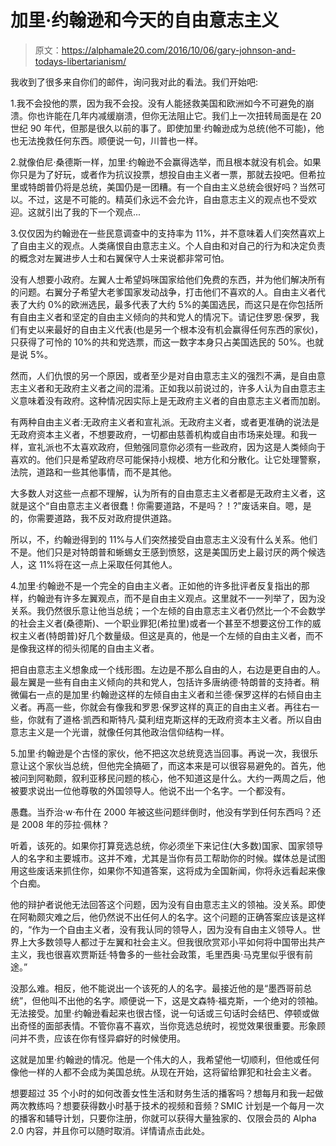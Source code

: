 # 加里·约翰逊和今天的自由意志主义

> 原文：<https://alphamale20.com/2016/10/06/gary-johnson-and-todays-libertarianism/>

我收到了很多来自你们的邮件，询问我对此的看法。我们开始吧:

1.我不会投他的票，因为我不会投。没有人能拯救美国和欧洲如今不可避免的崩溃。你也许能在几年内减缓崩溃，但你无法阻止它。我们上一次扭转局面是在 20 世纪 90 年代，但那是很久以前的事了。即使加里·约翰逊成为总统(他不可能)，他也无法挽救任何东西。顺便说一句，川普也一样。

2.就像伯尼·桑德斯一样，加里·约翰逊不会赢得选举，而且根本就没有机会。如果你只是为了好玩，或者作为抗议投票，想投自由主义者一票，那就去投吧。但希拉里或特朗普仍将是总统，美国仍是一团糟。有一个自由主义总统会很好吗？当然可以。不过，这是不可能的。精英们永远不会允许，自由意志主义的观点也不受欢迎。这就引出了我的下一个观点...

3.仅仅因为约翰逊在一些民意调查中的支持率为 11%，并不意味着人们突然喜欢上了自由主义的观点。人类痛恨自由意志主义。个人自由和对自己的行为和决定负责的概念对左翼进步人士和右翼保守人士来说都非常可怕。

没有人想要小政府。左翼人士希望妈咪国家给他们免费的东西，并为他们解决所有的问题。右翼分子希望大老爹国家发动战争，打击他们不喜欢的人。自由主义者代表了大约 0%的欧洲选民，最多代表了大约 5%的美国选民，而这只是在你包括所有自由主义者和坚定的自由主义倾向的共和党人的情况下。请记住罗恩·保罗，我们有史以来最好的自由主义代表(也是另一个根本没有机会赢得任何东西的家伙)，只获得了可怜的 10%的共和党选票，而这一数字本身只占美国选民的 50%。也就是说 5%。

然而，人们仇恨的另一个原因，或者至少是对自由意志主义的强烈不满，是自由意志主义者和无政府主义者之间的混淆。正如我以前说过的，许多人认为自由意志主义意味着没有政府。这种情况因实际上是无政府主义者的自由意志主义者而加剧。

有两种自由主义者:无政府主义者和宣礼派。无政府主义者，或者更准确的说法是无政府资本主义者，不想要政府，一切都由慈善机构或自由市场来处理。和我一样，宣礼派也不太喜欢政府，但勉强同意你必须有一些政府，因为这是人类倾向于喜欢的。他们只是希望政府尽可能保持小规模、地方化和分散化。让它处理警察，法院，道路和一些其他事情，而不是其他。

大多数人对这些一点都不理解，认为所有的自由意志主义者都是无政府主义者，这就是这个“自由意志主义者很蠢！你需要道路，不是吗？！?"废话来自。嗯，是的，你需要道路，我不反对政府提供道路。

所以，不，约翰逊得到的 11%与人们突然接受自由意志主义没有什么关系。他们不是。他们只是对特朗普和蜥蜴女王感到愤怒，这是美国历史上最讨厌的两个候选人，这 11%将在这一点上采取任何其他人。

4.加里·约翰逊不是一个完全的自由主义者。正如他的许多批评者反复指出的那样，约翰逊有许多左翼观点，而不是自由主义观点。这里就不一一列举了，因为没关系。我仍然很乐意让他当总统；一个左倾的自由意志主义者仍然比一个不会数学的社会主义者(桑德斯)、一个职业罪犯(希拉里)或者一个甚至不想要这份工作的威权主义者(特朗普)好几个数量级。但这是真的，他是一个左倾的自由主义者，而不是像我这样的彻头彻尾的自由主义者。

把自由意志主义想象成一个线形图。左边是不那么自由的人，右边是更自由的人。最左翼是一些有自由主义倾向的共和党人，包括许多唐纳德·特朗普的支持者。稍微偏右一点的是加里·约翰逊这样的左倾自由主义者和兰德·保罗这样的右倾自由主义者。再高一些，你就会有像我和罗恩·保罗这样的真正的自由主义者。再往右一些，你就有了道格·凯西和斯特凡·莫利纽克斯这样的无政府资本主义者。所以自由意志主义是一个光谱，就像任何其他政治信仰结构一样。

5.加里·约翰逊是个古怪的家伙，他不把这次总统竞选当回事。再说一次，我很乐意让这个家伙当总统，但他完全搞砸了，而这本来是可以很容易避免的。首先，他被问到阿勒颇，叙利亚移民问题的核心，他不知道这是什么。大约一两周之后，他被要求说出一位他尊敬的外国领导人。他说不出一个名字。一个都没有。

愚蠢。当乔治·w·布什在 2000 年被这些问题绊倒时，他没有学到任何东西吗？还是 2008 年的莎拉·佩林？

听着，该死的。如果你打算竞选总统，你必须坐下来记住(大多数)国家、国家领导人的名字和主要城市。这并不难，尤其是当你有员工帮助你的时候。媒体总是试图用这些废话来抓住你，如果你不知道答案，这将成为全国新闻，你将永远看起来像个白痴。

他的辩护者说他无法回答这个问题，因为没有自由意志主义的领袖。没关系。即使在阿勒颇灾难之后，他仍然说不出任何人的名字。这个问题的正确答案应该是这样的，“作为一个自由主义者，没有我认同的领导人，因为没有自由主义领导人。世界上大多数领导人都过于左翼和社会主义。但我很欣赏邓小平如何将中国带出共产主义，我也很喜欢贾斯廷·特鲁多的一些社会政策，毛里西奥·马克里似乎很有前途。”

没那么难。相反，他不能说出一个该死的人的名字。最接近他的是“墨西哥前总统”，但他叫不出他的名字。顺便说一下，这是文森特·福克斯，一个绝对的领袖。无法接受。加里·约翰逊看起来也很古怪，说一句话或三句话时会结巴、停顿或做出奇怪的面部表情。不管你喜不喜欢，当你竞选总统时，视觉效果很重要。形象顾问并不贵，应该在你有怪异癖好的时候使用。

这就是加里·约翰逊的情况。他是一个伟大的人，我希望他一切顺利，但他或任何像他一样的人都不会成为美国总统。从现在开始，这将留给罪犯和社会主义者。

想要超过 35 个小时的如何改善女性生活和财务生活的播客吗？想每月和我一起做两次教练吗？想要获得数小时基于技术的视频和音频？SMIC 计划是一个每月一次的播客和辅导计划，只要你注册，你就可以获得大量独家的、仅限会员的 Alpha 2.0 内容，并且你可以随时取消。详情请点击此处。